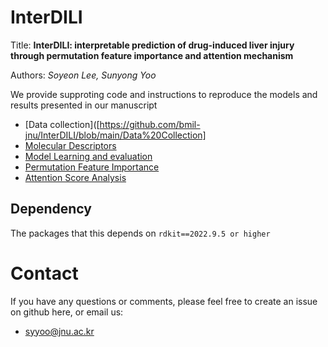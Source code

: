 # InterDILI

Title: **InterDILI: interpretable prediction of drug-induced liver injury through permutation feature importance and attention mechanism**

Authors: *Soyeon Lee, Sunyong Yoo*

We provide supproting code and instructions to reproduce the models and results presented in our manuscript

- [Data collection]([https://github.com/bmil-jnu/InterDILI/blob/main/Data%20Collection]
- [Molecular Descriptors](https://github.com/bmil-jnu/InterDILI/tree/main/Molecular%20Descriptors)
- [Model Learning and evaluation](https://github.com/bmil-jnu/InterDILI/tree/main/Model%20Learning%20and%20evaluation)
- [Permutation Feature Importance](https://github.com/bmil-jnu/InterDILI/tree/main/Permutation%20Feature%20Importance)
- [Attention Score Analysis](https://github.com/bmil-jnu/InterDILI/tree/main/Attention%20Score%20Analysis)
  
## Dependency 

The packages that this depends on
`rdkit==2022.9.5 or higher`

# Contact 

If you have any questions or comments, please feel free to create an issue on github here, or email us:
- syyoo@jnu.ac.kr
